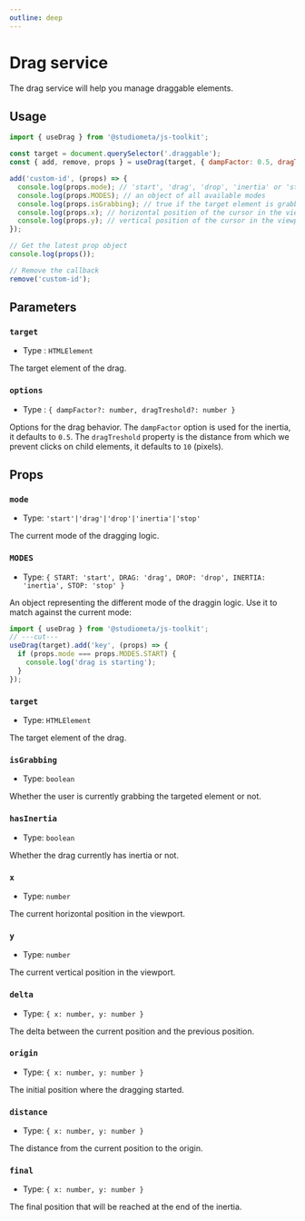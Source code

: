```yaml
---
outline: deep
---
```


# Drag service

The drag service will help you manage draggable elements.

## Usage

```js twoslash
import { useDrag } from '@studiometa/js-toolkit';

const target = document.querySelector('.draggable');
const { add, remove, props } = useDrag(target, { dampFactor: 0.5, dragTreshold: 10 });

add('custom-id', (props) => {
  console.log(props.mode); // 'start', 'drag', 'drop', 'inertia' or 'stop'
  console.log(props.MODES); // an object of all available modes
  console.log(props.isGrabbing); // true if the target element is grabbed
  console.log(props.x); // horizontal position of the cursor in the viewport
  console.log(props.y); // vertical position of the cursor in the viewport
});

// Get the latest prop object
console.log(props());

// Remove the callback
remove('custom-id');
```

## Parameters

### `target`

- Type : `HTMLElement`

The target element of the drag.

### `options`

- Type : `{ dampFactor?: number, dragTreshold?: number }`

Options for the drag behavior. The `dampFactor` option is used for the inertia, it defaults to `0.5`. The `dragTreshold` property is the distance from which we prevent clicks on child elements, it defaults to `10` (pixels).

## Props

### `mode`

- Type: `'start'|'drag'|'drop'|'inertia'|'stop'`

The current mode of the dragging logic.

### `MODES`

- Type: `{ START: 'start', DRAG: 'drag', DROP: 'drop', INERTIA: 'inertia', STOP: 'stop' }`

An object representing the different mode of the draggin logic. Use it to match against the current mode:

```js twoslash {2}
import { useDrag } from '@studiometa/js-toolkit';
// ---cut---
useDrag(target).add('key', (props) => {
  if (props.mode === props.MODES.START) {
    console.log('drag is starting');
  }
});
```

### `target`

- Type: `HTMLElement`

The target element of the drag.

### `isGrabbing`

- Type: `boolean`

Whether the user is currently grabbing the targeted element or not.

### `hasInertia`

- Type: `boolean`

Whether the drag currently has inertia or not.

### `x`

- Type: `number`

The current horizontal position in the viewport.

### `y`

- Type: `number`

The current vertical position in the viewport.

### `delta`

- Type: `{ x: number, y: number }`

The delta between the current position and the previous position.

### `origin`

- Type: `{ x: number, y: number }`

The initial position where the dragging started.

### `distance`

- Type: `{ x: number, y: number }`

The distance from the current position to the origin.

### `final`

- Type: `{ x: number, y: number }`

The final position that will be reached at the end of the inertia.

